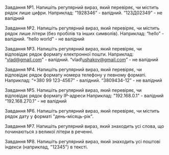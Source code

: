 
Завдання №1. Напишіть регулярний вираз, який перевіряє, чи містить рядок лише цифри.
Наприклад: “1928346” - валідний. “123Д02349” - не валідний


Завдання №2. Напишіть регулярний вираз, який перевіряє, чи містить рядок лише літери
(без пробілів та інших символів). Наприклад: “hello” - валідний. “hello world” - не валідний


Завдання №3. Напишіть регулярний вираз, який перевіряє, чи відповідає рядок формату електронної пошти.
Наприклад: “vlad@gmail.com” - валідний. “vlad!ushakov@gmail.com” - не валідний


Завдання №4. Напишіть регулярний вираз, який перевіряє, чи відповідає рядок формату номера телефону у певному
форматі. Наприклад: “+380 99 123-4567” - валідний. “3809434-12” - не валідний


Завдання №5. Напишіть регулярний вираз, який перевіряє, чи відповідає рядок формату IP-адреси
Наприклад: "192.168.0.1" - валідний “192.168.270.1” - не валідний


Завдання №6. Напишіть регулярний вираз, який перевіряє, чи містить рядок дату у форматі "день-місяць-рік".


Завдання №7. Напишіть регулярний вираз, який знаходить усі слова, що починаються з великої літери в реченні.


Завдання №8. Напишіть регулярний вираз, який знаходить усі поштові індекси (наприклад, "12345") в тексті.
